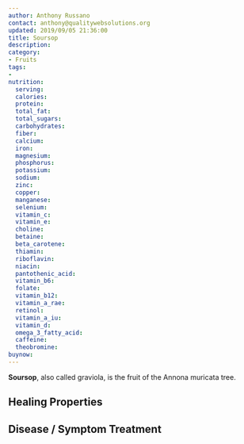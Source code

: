 ```yaml
---
author: Anthony Russano
contact: anthony@qualitywebsolutions.org
updated: 2019/09/05 21:36:00
title: Soursop
description:
category:
- Fruits
tags:
- 
nutrition:
  serving: 
  calories: 
  protein: 
  total_fat: 
  total_sugars: 
  carbohydrates:
  fiber: 
  calcium: 
  iron: 
  magnesium: 
  phosphorus: 
  potassium: 
  sodium: 
  zinc: 
  copper:
  manganese: 
  selenium: 
  vitamin_c:
  vitamin_e: 
  choline: 
  betaine: 
  beta_carotene: 
  thiamin: 
  riboflavin: 
  niacin: 
  pantothenic_acid: 
  vitamin_b6: 
  folate: 
  vitamin_b12: 
  vitamin_a_rae: 
  retinol: 
  vitamin_a_iu: 
  vitamin_d: 
  omega_3_fatty_acid: 
  caffeine: 
  theobromine: 
buynow: 
---
```

**Soursop**, also called graviola, is the fruit of the Annona muricata tree.

## Healing Properties

## Disease / Symptom Treatment

[^1]: **Study Type:**  Animal Study<br>**Title:** Administration of a Nutraceutical Mixture Composed by Aloe arborescens, Annona muricata, Morinda citrifolia, Beta rubra, Scutellaria baicalensis, and Vaccinium myrtillus Reduces Doxorubicin-Induced Side Effects<br>**Author(s):** Natasha Irrera, Giovanni Pallio, Federica Mannino, Rosario Gugliotta, Daniela Metro, Domenica Altavilla, and Francesco Squadrito<br>**Institution(s):** Department of Clinical and Experimental Medicine, University of Messina, c/o AOU Policlinico G. Martino, Gazzi, Messina, Italy; Department of Biomedical and Dental Sciences and Morphological and Functional Sciences, University of Messina, c/o AOU Policlinico G. Martino, Gazzi, Messina, Italy<br>**Publication:** <i>Nutrition and Cancer</i><br>**Date:** May 2019<br>**Abstract:** <i>The antibiotic doxorubicin is often used as an anti-neoplastic drug; however, many patients showed very unpleasant side-effects. Previous studies have demonstrated that dietary substances such as Aloe arborescens, Annona muricata, Morinda citrifolia, Beta rubra, Scutellaria baicalensis, and Vaccinium myrtillus may have anti-oxidant, anti-proliferative, and anti-inflammatory effects. The purpose of this study was to investigate the protective effects of a mixture of these components in an experimental model of doxorubicin toxicity. Rats (n = 30) received doxorubicin (5 mg/kg/day) for 4 weeks and were randomized to receive the dietary mixture 2 hours following the first doxorubicin injection and until the end of the experiment. Animals were killed following 4 weeks, and blood, liver, and heart were collected for further analysis. The dietary supplement improved the depressed body weight and food consumption induced by DOX. In addition, the nutraceutical mixture reduced oxidative stress, ameliorated the morphological score, and preserved liver and heart structure, demonstrating a protective effect. These data show for the first time that the mixture of Aloe arborescens, Annona muricata, Morinda citrifolia, Beta rubra, Scutellaria baicalensis, and Vaccinium myrtillus may be useful to reduce the side effects following treatment with doxorubicin, and might ameliorate the quality of life of patients following chemotherapy.</i><br>**Link:** [Source](https://doi.org/10.1080/01635581.2019.1633364)<br>**Citations:**

[^5]: **Study Type:**  Animal Study, Commentary, Human Study: In Vitro - In Vivo - In Silico, Human: Case Report, Meta Analysis, Review<br>**Title:** <br>**Author(s):**  <br>**Institution(s):** <br>**Publication:** <i> </i><br>**Date:** <br>**Abstract:** <i> </i><br>**Link:** [Source]()<br>**Citations:**   